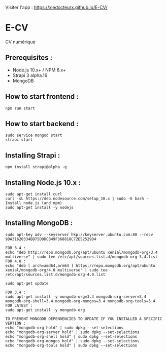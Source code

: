 Visiter l'app : https://xledocteurx.github.io/E-CV/

# E-CV
CV numérique

## Prerequisites :

- Node.js 10.x+ / NPM 6.x+
- Strapi 3 alpha.16
- MongoDB


## How to start frontend :
```
npm run start
```

## How to start backend :
```
sudo service mongod start
strapi start
```

## Installing Strapi :
```
npm install strapi@alpha -g
```

## Installing Node.js 10.x :
``` 
sudo apt-get install curl
curl -sL https://deb.nodesource.com/setup_10.x | sudo -E bash -
Install node.js (and npm)
sudo apt-get install -y nodejs 
```

## Installing MongoDB :
```
sudo apt-key adv --keyserver hkp://keyserver.ubuntu.com:80 --recv 9DA31620334BD75D9DCB49F368818C72E52529D4

FOR 3.4 :
echo "deb http://repo.mongodb.org/apt/ubuntu xenial/mongodb-org/3.4 multiverse" | sudo tee /etc/apt/sources.list.d/mongodb-org-3.4.list
FOR 4.0 :
echo "deb [ arch=amd64,arm64 ] https://repo.mongodb.org/apt/ubuntu xenial/mongodb-org/4.0 multiverse" | sudo tee /etc/apt/sources.list.d/mongodb-org-4.0.list

sudo apt-get update

FOR 3.4 :
sudo apt-get install -y mongodb-org=3.4 mongodb-org-server=3.4 mongodb-org-shell=3.4 mongodb-org-mongos=3.4 mongodb-org-tools=3.4
FOR LATEST :
sudo apt-get install -y mongodb-org

TO PREVENT MONGODB DEPENDENCIES TO UPDATE IF YOU INSTALLED A SPECIFIC VERTION :
echo "mongodb-org hold" | sudo dpkg --set-selections
echo "mongodb-org-server hold" | sudo dpkg --set-selections
echo "mongodb-org-shell hold" | sudo dpkg --set-selections
echo "mongodb-org-mongos hold" | sudo dpkg --set-selections
echo "mongodb-org-tools hold" | sudo dpkg --set-selections
```
